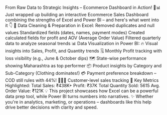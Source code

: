 From Raw Data to Strategic Insights – Ecommerce Dashboard in Action! 💼📊
Just wrapped up building an interactive Ecommerce Sales Dashboard combining the strengths of Excel and Power BI – and here's what went into it 👇
🧹 Data Cleaning & Preparation in Excel:
Removed duplicates and null values
Standardized fields (dates, names, payment modes)
Created calculated fields for profit and AOV (Average Order Value)
Filtered quarterly data to analyze seasonal trends
📊 Data Visualization in Power BI:
🔥 Visual insights into Sales, Profit, and Quantity trends
🗓️ Monthly Profit tracking with loss visibility (e.g., June & October dips)
🗺️ State-wise performance showing Maharashtra as top performer
📦 Product insights by Category and Sub-Category (Clothing dominates!)
💳 Payment preference breakdown – COD still rules with 44%!
🧑‍🤝‍🧑 Customer-level sales tracking
🎯 Key Metrics Highlighted:
Total Sales: ₹438K+
Profit: ₹37K
Total Quantity Sold: 5615
Avg. Order Value: ₹121K
💡 This project showcases how Excel can be a powerful data prep tool, while Power BI turns numbers into narratives.
✨ Whether you're in analytics, marketing, or operations – dashboards like this help drive better decisions with clarity and speed.
